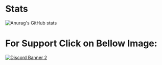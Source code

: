 # Stats
![Anurag's GitHub stats](https://github-readme-stats.vercel.app/api?username=FwB-Studio&show_icons=true&theme=midnight-purple)

# For Support Click on Bellow Image:
<a href='https://discord.gg/fybMgxAShU'>![Discord Banner 2](https://cdn.discordapp.com/attachments/1075775449155772446/1136593783912398909/FWB-01.png?style=banner3)</a>
